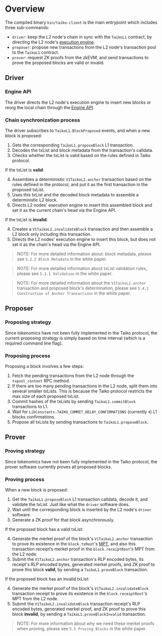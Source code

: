 # Overview

The compiled binary `bin/taiko-client` is the main entrypoint which includes three sub-commands:

- `driver`: keep the L2 node's chain in sync with the `TaikoL1` contract, by directing the L2 node's [execution engine](https://github.com/ethereum/execution-apis/tree/main/src/engine).
- `proposer`: propose new transactions from the L2 node's transaction pool to the `TaikoL1` contract.
- `prover`: request ZK proofs from the zkEVM, and send transactions to prove the proposed blocks are valid or invalid.

## Driver

### Engine API

The driver directs the L2 node's execution engine to insert new blocks or reorg the local chain through the [Engine API](https://github.com/ethereum/execution-apis/blob/main/src/engine/specification.md).

### Chain synchronization process

The driver subscribes to `TaikoL1.BlockProposed` events, and when a new block is proposed:

1. Gets the corresponding `TaikoL1.proposeBlock` L1 transaction.
2. Decodes the txList and block metadata from the transaction's calldata.
3. Checks whether the txList is valid based on the rules defined in Taiko protocol.

If the txList is **valid**:

4. Assembles a deterministic `V1TaikoL2.anchor` transaction based on the rules defined in the protocol, and put it as the first transaction in the proposed txList.
5. Uses this txList and the decoded block metadata to assemble a deterministic L2 block.
6. Directs L2 nodes' execution engine to insert this assembled block and set it as the current chain's head via the Engine API.

If the txList is **invalid**:

4. Creates a `V1TaikoL2.invalidateBlock` transaction and then assemble a L2 block only including this transaction.
5. Directs the L2 nodes' execution engine to insert this block, but does not set it as the chain's head via the Engine API.

> NOTE: For more detailed information about: block metadata, please see `5.2.2 Block Metadata` in the white paper.

> NOTE: For more detailed information about txList validation rules, please see `5.3.1 Validation` in the white paper.

> NOTE: For more detailed information about the `V1TaikoL2.anchor` transaction and proposed block's determination, please see `5.4.1 Construction of Anchor Transactions` in the white paper.

## Proposer

### Proposing strategy

Since tokenomics have not been fully implemented in the Taiko protocol, the current proposing strategy is simply based on time interval (which is a required command line flag).

### Proposing process

Proposing a block involves a few steps:

1. Fetch the pending transactions from the L2 node through the `txpool_content` RPC method.
2. If there are too many pending transactions in the L2 node, split them into several smaller txLists. This is because the Taiko protocol restricts the max size of each proposed txList.
3. Commit hashes of the txLists by sending `TaikoL1.commitBlock` transactions to L1.
4. Wait for `LibConstants.TAIKO_COMMIT_DELAY_CONFIRMATIONS` (currently `4`) L1 blocks confirmations.
5. Propose all txLists by sending transactions to `TaikoL1.proposeBlock`.

## Prover

### Proving strategy

Since tokenomics have not been fully implemented in the Taiko protocol, the prover software currently proves all proposed blocks.

### Proving process

When a new block is proposed:

1. Get the `TaikoL1.proposeBlock` L1 transaction calldata, decode it, and validate the txList. Just like what the `driver` software does.
2. Wait until the corresponding block is inserted by the L2 node's `driver` software.
3. Generate a ZK proof for that block asynchronously.

If the proposed block has a valid txList:

4. Generate the merkel proof of the block's `V1TaikoL2.anchor` transaction to prove its existence in the `block.txRoot`'s [MPT](https://ethereum.org/en/developers/docs/data-structures-and-encoding/patricia-merkle-trie/), and also this transaction receipt's merkel proof in the `block.receiptRoot`'s MPT from the L2 node.
5. Submit the `V1TaikoL2.anchor` transaction's RLP encoded bytes, its receipt's RLP encoded bytes, generated merkel proofs, and ZK proof to prove this block **valid**, by sending a `TaikoL1.proveBlock` transaction.

If the proposed block has an invalid txList:

4. Generate the merkel proof of the block's `V1TaikoL2.invalidateBlock` transaction receipt to prove its existence in the `block.receiptRoot`'s MPT from the L2 node.
5. Submit the `V1TaikoL2.invalidateBlock` transaction receipt's RLP encoded bytes, generated merkel proof, and ZK proof to prove this block **invalid**, by sending a `TaikoL1.proveBlockInvalid` transaction.

> NOTE: For more information about why we need these merkel proofs when proving, please see `5.5 Proving Blocks` in the white paper.
